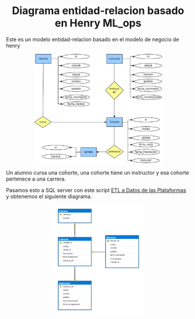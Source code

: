 # <h1 align=center> Diagrama entidad-relacion basado en Henry ML_ops <h/>

Este es un modelo entidad-relacion basado en el modelo de negocio de henry
<p align="center">
<img src="./imagen_modelo.jpg"  height=300>
</p>

Un alumno cursa una cohorte, una cohorte tiene un instructor y esa cohorte pertenece a una carrera.

Pasamos esto a SQL server con este script [ETL a Datos de las Plataformas](https://github.com/Marcostamal/Modelo_Henry/blob/main/Entidades.sql)
y obtenemos el siguiente diagrama. 
  
<p align="center">
<img src="https://github.com/Marcostamal/Modelo_Henry/blob/main/Diagrama_henry.png"  height=300>
</p>
